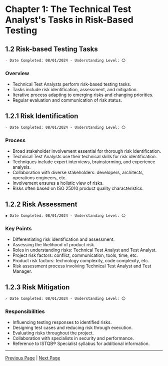# Chapter 1: The Technical Test Analyst's Tasks in Risk-Based Testing

## 1.2 Risk-based Testing Tasks

```markdown
- Date Completed: 08/01/2024 - Understanding Level: 😊
```

### Overview

- Technical Test Analysts perform risk-based testing tasks.
- Tasks include risk identification, assessment, and mitigation.
- Iterative process adapting to emerging risks and changing priorities.
- Regular evaluation and communication of risk status.

## 1.2.1 Risk Identification

```markdown
- Date Completed: 08/01/2024 - Understanding Level: 😊
```

### Process

- Broad stakeholder involvement essential for thorough risk identification.
- Technical Test Analysts use their technical skills for risk identification.
- Techniques include expert interviews, brainstorming, and experience analysis.
- Collaboration with diverse stakeholders: developers, architects, operations engineers, etc.
- Involvement ensures a holistic view of risks.
- Risks often based on ISO 25010 product quality characteristics.

## 1.2.2 Risk Assessment

```markdown
▪ Date Completed: 08/01/2024 - Understanding Level: 😊
```

### Key Points

- Differentiating risk identification and assessment.
- Assessing the likelihood of product risk.
- Roles in understanding risks: Technical Test Analyst and Test Analyst.
- Project risk factors: conflict, communication, tools, time, etc.
- Product risk factors: technology complexity, code complexity, etc.
- Risk assessment process involving Technical Test Analyst and Test Manager.

## 1.2.3 Risk Mitigation

```markdown
✓ Date Completed: 08/01/2024 - Understanding Level: 😊
```

### Responsibilities

- Influencing testing responses to identified risks.
- Designing test cases and reducing risk through execution.
- Evaluating risks throughout the project.
- Collaboration with specialists in security and performance.
- Reference to ISTQB® Specialist syllabus for additional information.

---

[Previous Page](1.1-introduction.md) | [Next Page](../2-white-box-test-techniques/2.1-introduction.md)
